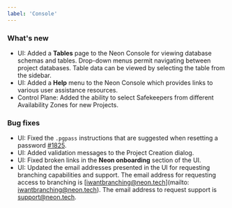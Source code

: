 ```yaml
---
label: 'Console'
---
```


### What's new

- UI: Added a **Tables** page to the Neon Console for viewing database schemas and tables. Drop-down menus permit navigating between project databases. Table data can be viewed by selecting the table from the sidebar.
- UI: Added a **Help** menu to the Neon Console which provides links to various user assistance resources.
- Control Plane: Added the ability to select Safekeepers from different Availability Zones for new Projects.

### Bug fixes

- UI: Fixed the `.pgpass` instructions that are suggested when resetting a password [#1825](https://github.com/neondatabase/neon/issues/1825).
- UI: Added validation messages to the Project Creation dialog.
- UI: Fixed broken links in the **Neon onboarding** section of the UI.
- UI: Updated the email addresses presented in the UI for requesting branching capabilities and support. The email address for requesting access to branching is [iwantbranching@neon.tech](mailto: iwantbranching@neon.tech). The email address to request support is [support@neon.tech](mailto:support@neon.tech).
